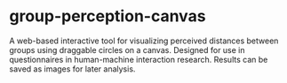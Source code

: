 # group-perception-canvas
A web-based interactive tool for visualizing perceived distances between groups using draggable circles on a canvas. Designed for use in questionnaires in human-machine interaction research. Results can be saved as images for later analysis.
